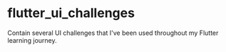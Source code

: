 # flutter_ui_challenges

Contain several UI challenges that I've been used throughout my Flutter learning journey.

